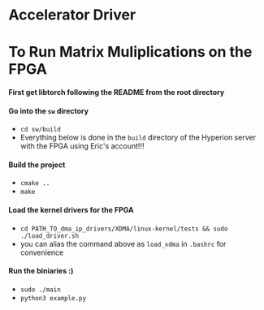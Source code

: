 # Accelerator Driver
# To Run Matrix Muliplications on the FPGA

#### First get libtorch following the README from the root directory

#### Go into the `sw` directory
- `cd sw/build`
- Everything below is done in the `build` directory of the Hyperion server with the FPGA using Eric's account!!!

#### Build the project
- `cmake ..`
- `make`

#### Load the kernel drivers for the FPGA
- `cd PATH_TO_dma_ip_drivers/XDMA/linux-kernel/tests && sudo ./load_driver.sh`
- you can alias the command above as `load_xdma` in `.bashrc` for convenience

#### Run the biniaries :)
- `sudo ./main`
- `python3 example.py`